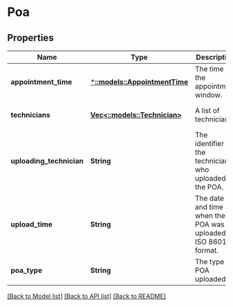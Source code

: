 # Poa

## Properties
Name | Type | Description | Notes
------------ | ------------- | ------------- | -------------
**appointment_time** | [***::models::AppointmentTime**](AppointmentTime.md) | The time of the appointment window. | [optional] [default to null]
**technicians** | [**Vec<::models::Technician>**](Technician.md) | A list of technicians. | [optional] [default to null]
**uploading_technician** | **String** | The identifier of the technician who uploaded the POA. | [optional] [default to null]
**upload_time** | **String** | The date and time when the POA was uploaded, in ISO 8601 format. | [optional] [default to null]
**poa_type** | **String** | The type of POA uploaded. | [optional] [default to null]

[[Back to Model list]](../README.md#documentation-for-models) [[Back to API list]](../README.md#documentation-for-api-endpoints) [[Back to README]](../README.md)


